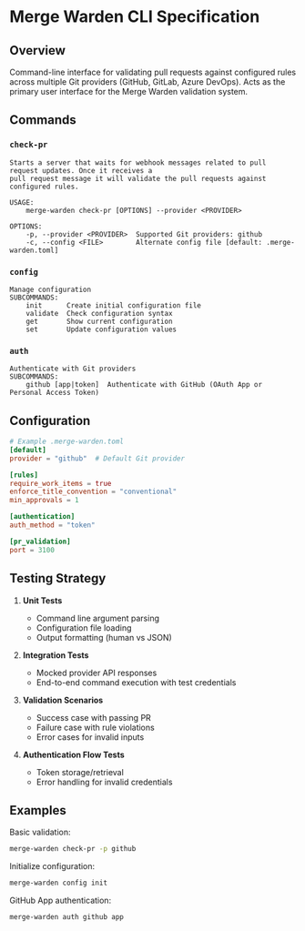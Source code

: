 # Merge Warden CLI Specification

## Overview

Command-line interface for validating pull requests against configured rules across multiple Git
providers (GitHub, GitLab, Azure DevOps). Acts as the primary user interface for the Merge Warden
validation system.

## Commands

### `check-pr`

```text
Starts a server that waits for webhook messages related to pull request updates. Once it receives a
pull request message it will validate the pull requests against configured rules.

USAGE:
    merge-warden check-pr [OPTIONS] --provider <PROVIDER>

OPTIONS:
    -p, --provider <PROVIDER>  Supported Git providers: github
    -c, --config <FILE>        Alternate config file [default: .merge-warden.toml]
```

### `config`

```text
Manage configuration
SUBCOMMANDS:
    init      Create initial configuration file
    validate  Check configuration syntax
    get       Show current configuration
    set       Update configuration values
```

### `auth`

```text
Authenticate with Git providers
SUBCOMMANDS:
    github [app|token]  Authenticate with GitHub (OAuth App or Personal Access Token)
```

## Configuration

```toml
# Example .merge-warden.toml
[default]
provider = "github"  # Default Git provider

[rules]
require_work_items = true
enforce_title_convention = "conventional"
min_approvals = 1

[authentication]
auth_method = "token"

[pr_validation]
port = 3100
```

## Testing Strategy

1. **Unit Tests**
   - Command line argument parsing
   - Configuration file loading
   - Output formatting (human vs JSON)

2. **Integration Tests**
   - Mocked provider API responses
   - End-to-end command execution with test credentials

3. **Validation Scenarios**
   - Success case with passing PR
   - Failure case with rule violations
   - Error cases for invalid inputs

4. **Authentication Flow Tests**
   - Token storage/retrieval
   - Error handling for invalid credentials

## Examples

Basic validation:

```bash
merge-warden check-pr -p github
```

Initialize configuration:

```bash
merge-warden config init
```

GitHub App authentication:

```bash
merge-warden auth github app
